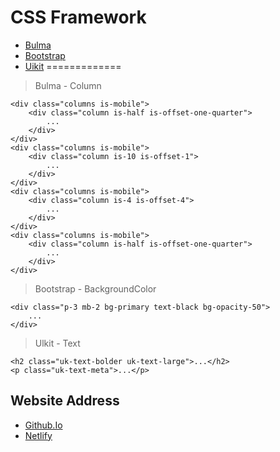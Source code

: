 CSS Framework
=============
* [Bulma](https://bulma.io/)
* [Bootstrap](https://getbootstrap.com/)
* [Uikit](https://getuikit.com/)
=============

> Bulma - Column
```
<div class="columns is-mobile">
    <div class="column is-half is-offset-one-quarter">
        ...
    </div>
</div>
<div class="columns is-mobile">
    <div class="column is-10 is-offset-1">
        ...
    </div>
</div>
<div class="columns is-mobile">
    <div class="column is-4 is-offset-4">
        ...
    </div>
</div>
<div class="columns is-mobile">
    <div class="column is-half is-offset-one-quarter">
        ...
    </div>
</div>
```

> Bootstrap - BackgroundColor
```
<div class="p-3 mb-2 bg-primary text-black bg-opacity-50">
    ...
</div>
```

> Ulkit - Text
```
<h2 class="uk-text-bolder uk-text-large">...</h2>
<p class="uk-text-meta">...</p>
```

Website Address
-------------
* [Github.Io](https://Leeinsuck.github.io/Leeinsuck.github.io)
* [Netlify](https://cssframeworktest.netlify.app/)

